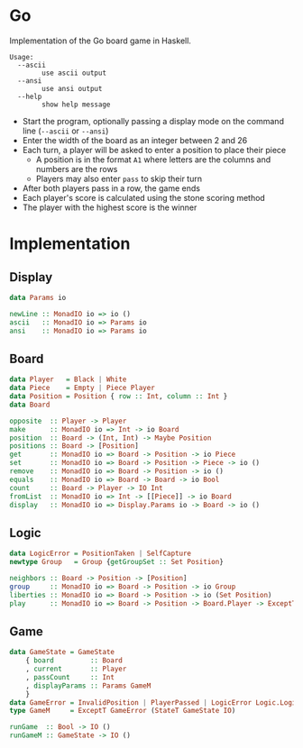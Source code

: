 # Go

Implementation of the Go board game in Haskell.

```
Usage:
  --ascii
        use ascii output
  --ansi
        use ansi output
  --help
        show help message
```

-   Start the program, optionally passing a display mode on the command line (`--ascii` or `--ansi`)
-   Enter the width of the board as an integer between 2 and 26
-   Each turn, a player will be asked to enter a position to place their piece
    -   A position is in the format `A1` where letters are the columns and numbers are the rows
    -   Players may also enter `pass` to skip their turn
-   After both players pass in a row, the game ends
-   Each player's score is calculated using the stone scoring method
-   The player with the highest score is the winner

# Implementation

## Display

```haskell
data Params io

newLine :: MonadIO io => io ()
ascii   :: MonadIO io => Params io
ansi    :: MonadIO io => Params io
```

## Board

```haskell
data Player   = Black | White
data Piece    = Empty | Piece Player
data Position = Position { row :: Int, column :: Int }
data Board

opposite  :: Player -> Player
make      :: MonadIO io => Int -> io Board
position  :: Board -> (Int, Int) -> Maybe Position
positions :: Board -> [Position]
get       :: MonadIO io => Board -> Position -> io Piece
set       :: MonadIO io => Board -> Position -> Piece -> io ()
remove    :: MonadIO io => Board -> Position -> io ()
equals    :: MonadIO io => Board -> Board -> io Bool
count     :: Board -> Player -> IO Int
fromList  :: MonadIO io => Int -> [[Piece]] -> io Board
display   :: MonadIO io => Display.Params io -> Board -> io ()
```

## Logic

```haskell
data LogicError = PositionTaken | SelfCapture
newtype Group   = Group {getGroupSet :: Set Position}

neighbors :: Board -> Position -> [Position]
group     :: MonadIO io => Board -> Position -> io Group
liberties :: MonadIO io => Board -> Position -> io (Set Position)
play      :: MonadIO io => Board -> Position -> Board.Player -> ExceptT LogicError io (Set Position)
```

## Game

```haskell
data GameState = GameState
    { board         :: Board
    , current       :: Player
    , passCount     :: Int
    , displayParams :: Params GameM
    }
data GameError = InvalidPosition | PlayerPassed | LogicError Logic.LogicError
type GameM     = ExceptT GameError (StateT GameState IO)

runGame  :: Bool -> IO ()
runGameM :: GameState -> IO ()
```
